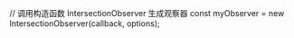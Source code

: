 // 调用构造函数 IntersectionObserver 生成观察器 const myObserver = new IntersectionObserver(callback, options);